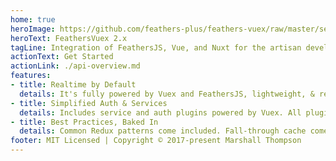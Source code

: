 ```yaml
---
home: true
heroImage: https://github.com/feathers-plus/feathers-vuex/raw/master/service-logo.png
heroText: FeathersVuex 2.x
tagLine: Integration of FeathersJS, Vue, and Nuxt for the artisan developer
actionText: Get Started
actionLink: ./api-overview.md
features:
- title: Realtime by Default
  details: It's fully powered by Vuex and FeathersJS, lightweight, & realtime out of the box.
- title: Simplified Auth & Services
  details: Includes service and auth plugins powered by Vuex. All plugins can be easily customized to fit your app.  Fully flexible.
- title: Best Practices, Baked In
  details: Common Redux patterns come included. Fall-through cache comes standard. Query the vuex store like a database.
footer: MIT Licensed | Copyright © 2017-present Marshall Thompson
---
```

